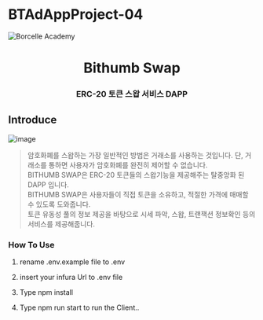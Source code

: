 # BTAdAppProject-04
![Borcelle Academy](https://user-images.githubusercontent.com/80636401/198891935-9841387d-3ad9-4c0b-a2a0-d7dd533af3ae.png)
<h1 align="middle">Bithumb Swap</h1>
<h3 align="middle">ERC-20 토큰 스왑 서비스 DAPP</h3>

## Introduce

![image](https://user-images.githubusercontent.com/80636401/198891815-751dc90f-5925-4621-987f-b307cf500d85.png)

> 암호화폐를 스왑하는 가장 일반적인 방법은 거래소를 사용하는 것입니다. 단, 거래소를 통하면 사용자가 암호화폐를 완전히 제어할 수 없습니다.  
> BITHUMB SWAP은 ERC-20 토큰들의 스왑기능을 제공해주는 탈중앙화 된 DAPP 입니다.  
> BITHUMB SWAP은 사용자들이 직접 토큰을 소유하고, 적절한 가격에 매매할 수 있도록 도와줍니다.  
> 토큰 유동성 풀의 정보 제공을 바탕으로 시세 파악, 스왑, 트랜잭션 정보확인 등의 서비스를 제공해줍니다.

### How To Use

1. rename .env.example file to .env

2. insert your infura Url to .env file

3. Type npm install

4. Type npm run start to run the Client..
